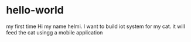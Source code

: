 # hello-world
my first time
 Hi my name helmi. I want to build iot system for my cat. it will feed the cat usingg a mobile application
